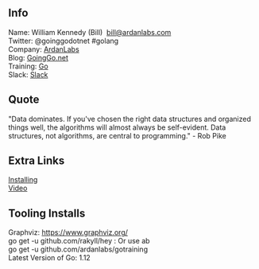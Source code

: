 ## Info  
Name:     William Kennedy (Bill)  bill@ardanlabs.com  
Twitter:  @goinggodotnet #golang  
Company:  [ArdanLabs](https://www.ardanlabs.com)  
Blog:     [GoingGo.net](https://www.ardanlabs.com/blog)  
Training: [Go](http://github.com/ardanlabs/gotraining)  
Slack:    [Slack](https://invite.slack.golangbridge.org)  

## Quote  
"Data dominates. If you've chosen the right data structures and organized things
well, the algorithms will almost always be self-evident. Data structures, not
algorithms, are central to programming." - Rob Pike

## Extra Links  
[Installing](https://www.ardanlabs.com/blog/2016/05/installing-go-and-your-workspace.html)  
[Video](http://education.ardanlabs.com)

## Tooling Installs
Graphviz: https://www.graphviz.org/  
go get -u github.com/rakyll/hey   : Or use ab  
go get -u github.com/ardanlabs/gotraining  
Latest Version of Go: 1.12   
